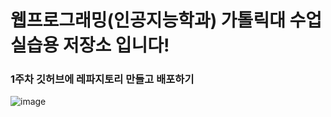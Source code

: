 # 웹프로그래밍(인공지능학과) 가톨릭대 수업 실습용 저장소 입니다!
### 1주차 깃허브에 레파지토리 만들고 배포하기  
![image](https://github.com/youngjin-korea/webProgramming/assets/101031079/8e7c129c-8f12-402a-a455-7865043e3b4a)

